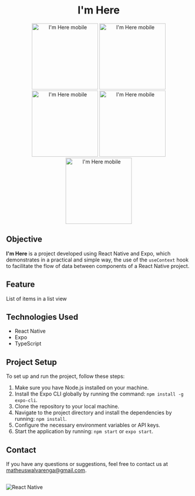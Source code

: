 

<h1 align="center">I'm Here</h1>

 <div align="center">
   <img width="180" alt="I'm Here mobile" src="https://github.com/MatheusWAlvarenga/im-here/assets/94935750/0d09bec6-3177-4e7d-9357-1eebc0fff9ef">
   <img width="180" alt="I'm Here mobile" src="https://github.com/MatheusWAlvarenga/im-here/assets/94935750/972fbb65-bf82-4260-ab89-3f566e50187d">
   <img width="180" alt="I'm Here mobile" src="https://github.com/MatheusWAlvarenga/im-here/assets/94935750/0f86b0ea-a9cb-4bb9-a647-9bbf96a00829">
   <img width="180" alt="I'm Here mobile" src="https://github.com/MatheusWAlvarenga/im-here/assets/94935750/b9cf0285-a33e-4010-8177-f4f8753bdcec">
   <img width="180" alt="I'm Here mobile" src="https://github.com/MatheusWAlvarenga/im-here/assets/94935750/c8f69b20-95b2-4f7a-b099-0ae7365e1e09">
</div>





## Objective

**I'm Here** is a project developed using React Native and Expo, which demonstrates in a practical and simple way, the use of the `useContext` hook to facilitate the flow of data between components of a React Native project.

## Feature

List of items in a list view

## Technologies Used

- React Native
- Expo
- TypeScript

## Project Setup

To set up and run the project, follow these steps:

1. Make sure you have Node.js installed on your machine.
2. Install the Expo CLI globally by running the command: `npm install -g expo-cli`.
3. Clone the repository to your local machine.
4. Navigate to the project directory and install the dependencies by running: `npm install`.
5. Configure the necessary environment variables or API keys.
6. Start the application by running: `npm start` or `expo start`.

## Contact

If you have any questions or suggestions, feel free to contact us at matheuswalvarenga@gmail.com.

##

![React Native](https://img.shields.io/badge/React_Native-20232A?style=for-the-badge&logo=react&logoColor=61DAFB)
